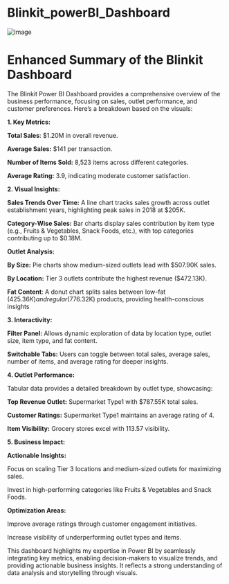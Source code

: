 # Blinkit_powerBI_Dashboard

![image](https://github.com/user-attachments/assets/5289acac-764a-46db-9a09-7d1d9f597e14)

# Enhanced Summary of the Blinkit Dashboard
The Blinkit Power BI Dashboard provides a comprehensive overview of the business performance, focusing on sales, outlet performance, and customer preferences. Here’s a breakdown based on the visuals:

**1. Key Metrics:**

**Total Sales**: $1.20M in overall revenue.

**Average Sales:** $141 per transaction.

**Number of Items Sold:** 8,523 items across different categories.

**Average Rating:** 3.9, indicating moderate customer satisfaction.

**2. Visual Insights:**

**Sales Trends Over Time:** A line chart tracks sales growth across outlet establishment years, highlighting peak sales in 2018 at $205K.


**Category-Wise Sales:** Bar charts display sales contribution by item type (e.g., Fruits & Vegetables, Snack Foods, etc.), with top categories contributing up to $0.18M.

**Outlet Analysis:**

**By Size:** Pie charts show medium-sized outlets lead with $507.90K sales.

**By Location:** Tier 3 outlets contribute the highest revenue ($472.13K).

**Fat Content**: A donut chart splits sales between low-fat ($425.36K) and regular ($776.32K) products, providing health-conscious insights

**3. Interactivity:**

**Filter Panel:** Allows dynamic exploration of data by location type, outlet size, item type, and fat content.

**Switchable Tabs:** Users can toggle between total sales, average sales, number of items, and average rating for deeper insights.

**4. Outlet Performance:**

Tabular data provides a detailed breakdown by outlet type, showcasing:

**Top Revenue Outlet:** Supermarket Type1 with $787.55K total sales.

**Customer Ratings:** Supermarket Type1 maintains an average rating of 4.

**Item Visibility:** Grocery stores excel with 113.57 visibility.

**5. Business Impact:**

**Actionable Insights:**

Focus on scaling Tier 3 locations and medium-sized outlets for maximizing sales.

Invest in high-performing categories like Fruits & Vegetables and Snack Foods.

**Optimization Areas:**

Improve average ratings through customer engagement initiatives.

Increase visibility of underperforming outlet types and items.


This dashboard highlights my expertise in Power BI by seamlessly integrating key metrics, enabling decision-makers to visualize trends, and providing actionable business insights. It reflects a strong understanding of data analysis and storytelling through visuals.
































